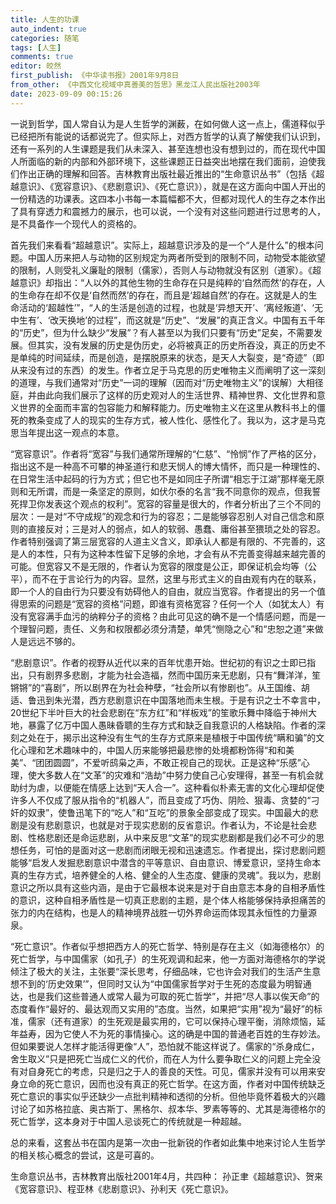 ```yaml
---
title: 人生的功课
auto_indent: true
categories: 随笔
tags: [人生]
comments: true
editor: 皎然
first_publish: 《中华读书报》2001年9月8日
from_other: 《中西文化视域中真善美的哲思》黑龙江人民出版社2003年
date: 2023-09-09 00:15:26
---
```

一说到哲学，国人常自认为是人生哲学的渊薮，在如何做人这一点上，儒道释似乎已经把所有能说的话都说完了。但实际上，对西方哲学的认真了解使我们认识到，还有一系列的人生课题是我们从未深入、甚至连想也没有想到过的，而在现代中国人所面临的新的内部和外部环境下，这些课题正日益突出地摆在我们面前，迫使我们作出正确的理解和回答。吉林教育出版社最近推出的“生命意识丛书”（包括《超越意识》、《宽容意识》、《悲剧意识》、《死亡意识》），就是在这方面向中国人开出的一份精选的功课表。这四本小书每一本篇幅都不大，但都对现代人的生存之本作出了具有穿透力和震撼力的展示，也可以说，一个没有对这些问题进行过思考的人，是不具备作一个现代人的资格的。

首先我们来看看“超越意识”。实际上，超越意识涉及的是一个“人是什么”的根本问题。中国人历来把人与动物的区别规定为两者所受到的限制不同，动物受本能欲望的限制，人则受礼义廉耻的限制（儒家），否则人与动物就没有区别（道家）。《超越意识》却指出：“人以外的其他生物的生命存在只是纯粹的‘自然而然’的存在，人的生命存在却不仅是‘自然而然’的存在，而且是‘超越自然’的存在。这就是人的生命活动的‘超越性’”，“人的生活是创造的过程，也就是‘异想天开’、‘离经叛道’、‘无中生有’、‘改天换地’的过程”，而这就是“历史”、“发展”的真正含义。中国有五千年的“历史”，但为什么缺少“发展”？有人甚至以为我们只要有“历史”足矣，不需要发展。但其实，没有发展的历史是伪历史，必将被真正的历史所吞没，真正的历史不是单纯的时间延续，而是创造，是摆脱原来的状态，是天人大裂变，是“奇迹”（即从来没有过的东西）的发生。作者立足于马克思的历史唯物主义而阐明了这一深刻的道理，与我们通常对“历史”一词的理解（因而对“历史唯物主义”的误解）大相径庭，并由此向我们展示了这样的历史观对人的生活世界、精神世界、文化世界和意义世界的全面而丰富的包容能力和解释能力。历史唯物主义在这里从教科书上的僵死的教条变成了人的现实的生存方式，被人性化、感性化了。我以为，这才是马克思当年提出这一观点的本意。

“宽容意识”。作者将“宽容”与我们通常所理解的“仁慈”、“怜悯”作了严格的区分，指出这不是一种高不可攀的神圣道行和悲天悯人的博大情怀，而只是一种理性的、在日常生活中起码的行为方式；但它也不是如同庄子所谓“相忘于江湖”那样毫无原则和无所谓，而是一条坚定的原则，如伏尔泰的名言“我不同意你的观点，但我誓死捍卫你发表这个观点的权利”。宽容的容量是很大的，作者分析出了三个不同的层次：一是对“不守成规”的观念和行为的容忍；二是能够容忍别人对自己信念和原则的直接反对；三是对人的弱点，如人的软弱、愚蠢、庸俗甚至猥琐之处的容忍。作者特别强调了第三层宽容的人道主义含义，即承认人都是有限的、不完善的，这是人的本性，只有为这种本性留下足够的余地，才会有从不完善变得越来越完善的可能。但宽容又不是无限的，作者认为宽容的限度是公正，即保证机会均等（公平），而不在于言论行为的内容。显然，这里与形式主义的自由观有内在的联系，即一个人的自由行为只要没有妨碍他人的自由，就应当宽容。作者提出的另一个值得思索的问题是“宽容的资格”问题，即谁有资格宽容？任何一个人（如犹太人）有没有宽容满手血污的纳粹分子的资格？由此可见这的确不是一个情感问题，而是一个理智问题，责任、义务和权限都必须分清楚，单凭“恻隐之心”和“忠恕之道”来做人是远远不够的。

“悲剧意识”。作者的视野从近代以来的百年忧患开始。世纪初的有识之士即已指出，只有剧界多悲剧，才能为社会造福，然而中国历来无悲剧，只有“舞洋洋，笙锵锵”的“喜剧”，所以剧界在为社会种孽，“社会所以有惨剧也”。从王国维、胡适、鲁迅到朱光潜，西方悲剧意识在中国落地而未生根。于是有识之士不幸言中，20世纪下半叶巨大的社会悲剧在“东方红”和“样板戏”的笙歌乐舞中降临于神州大地，暴露了亿万中国人愚昧昏聩的生存方式和缺乏自我意识的人格缺陷。作者的深刻之处在于，揭示出这种没有生气的生存方式原来是植根于中国传统“瞒和骗”的文化心理和艺术趣味中的，中国人历来能够把最悲惨的处境都粉饰得“和和美美”、“团团圆圆”，不爱听鸱枭之声，不敢正视自己的现状。正是这种“乐感”心理，使大多数人在“文革”的灾难和“浩劫”中努力使自己心安理得，甚至一有机会就助纣为虐，以便能在情感上达到“天人合一”。这种看似朴素无害的文化心理却促使许多人不仅成了服从指令的“机器人”，而且变成了巧伪、阴险、狠毒、贪婪的“刁奸的奴隶”，使鲁迅笔下的“吃人”和“互吃”的景象全部变成了现实。中国最大的悲剧是没有悲剧意识，也就是对于现实悲剧的反省意识。作者认为，不论是社会悲剧、性格悲剧还是命运悲剧，从中来反思“文革”的现实悲剧都是我们必不可少的思想任务，可怕的是面对这一悲剧而闭眼无视和迅速遗忘。作者提出，探讨悲剧问题能够“启发人发掘悲剧意识中潜含的平等意识、自由意识、博爱意识，坚持生命本真的生存方式，培养健全的人格、健全的人生态度、健康的灵魂”。我以为，悲剧意识之所以具有这些内涵，是由于它最根本说来是对于自由意志本身的自相矛盾性的意识，这种自相矛盾性是一切真正悲剧的主题，是个体人格能够保持承担痛苦的张力的内在结构，也是人的精神境界战胜一切外界命运而体现其永恒性的力量源泉。

“死亡意识”。作者似乎想把西方人的死亡哲学、特别是存在主义（如海德格尔）的死亡哲学，与中国儒家（如孔子）的生死观调和起来，他一方面对海德格尔的学说倾注了极大的关注，主张要“深长思考，仔细品味，它也许会对我们的生活产生意想不到的‘历史效果’”，但同时又认为“中国儒家哲学对于生死的态度最为明智通达，也是我们这些普通人或常人最为可取的死亡哲学”，并把“尽人事以俟天命”的态度看作“最好的、最达观而又实用的”态度。当然，如果把“实用”视为“最好”的标准，儒家（还有道家）的生死观是最实用的，它可以保持心理平衡，消除烦恼，延年益寿，因为它使人不为死的事情操心。这的确是中国的普通老百姓的生存妙法。但如果要说人怎样才能活得更像“人”，恐怕就不能这样说了。儒家的“杀身成仁，舍生取义”只是把死亡当成仁义的代价，而在人为什么要争取仁义的问题上完全没有对自身死亡的考虑，只是归之于人的善良的天性。可见，儒家并没有可以用来安身立命的死亡意识，因而也没有真正的死亡哲学。在这方面，作者对中国传统缺乏死亡意识的事实似乎还缺少一点批判精神和透彻的分析。但他毕竟怀着极大的兴趣讨论了如苏格拉底、奥古斯丁、黑格尔、叔本华、罗素等等的、尤其是海德格尔的死亡哲学，这本身对于中国人忌谈死亡的传统就是一种超越。

总的来看，这套丛书在国内是第一次由一批新锐的作者如此集中地来讨论人生哲学的相关核心概念的尝试，这是可喜的。

生命意识丛书，吉林教育出版社2001年4月，共四种：
孙正聿《超越意识》、贺来《宽容意识》、程亚林《悲剧意识》、孙利天《死亡意识》。
